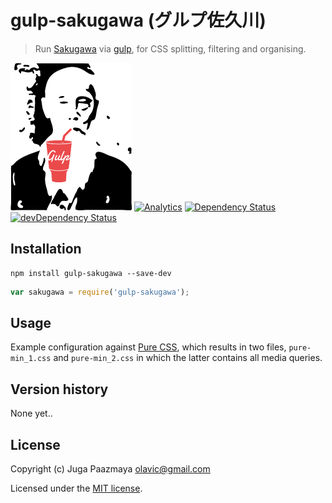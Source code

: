 # gulp-sakugawa (グルプ佐久川)

> Run [Sakugawa](https://github.com/paazmaya/sakugawa "CSS splitter, filter and organiser")
> via [gulp](http://gulpjs.com/ "The streaming build system"), for CSS splitting, filtering and organising.

![Mr Sakugawa enjoying the taste of gulp](./gulp-sakugawa-logo.png)
[![Analytics](https://ga-beacon.appspot.com/UA-2643697-15/gulp-sakugawa/index)](https://github.com/igrigorik/ga-beacon)
[![Dependency Status](https://david-dm.org/paazmaya/gulp-sakugawa.svg)](https://david-dm.org/paazmaya/gulp-sakugawa)
[![devDependency Status](https://david-dm.org/paazmaya/gulp-sakugawa/dev-status.svg)](https://david-dm.org/paazmaya/gulp-sakugawa#info=devDependencies)


## Installation

```shell
npm install gulp-sakugawa --save-dev
```

```js
var sakugawa = require('gulp-sakugawa');
```


## Usage

Example configuration against [Pure CSS](http://purecss.io/ "A set of small, responsive CSS modules that you can use in every web project"),
which results in two files, `pure-min_1.css` and `pure-min_2.css` in which the latter
contains all media queries.


## Version history

None yet..

## License

Copyright (c) Juga Paazmaya <olavic@gmail.com>

Licensed under the [MIT license](LICENSE).
